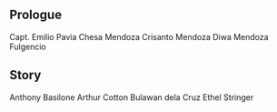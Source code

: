 ## Prologue
Capt. Emilio Pavia
Chesa Mendoza
Crisanto Mendoza
Diwa Mendoza
Fulgencio

## Story
Anthony Basilone
Arthur Cotton
Bulawan dela Cruz
Ethel Stringer

